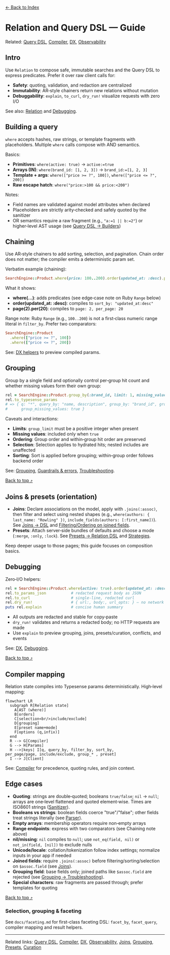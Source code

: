 [← Back to Index](./index.md)

# Relation and Query DSL — Guide

Related: [Query DSL](./query_dsl.md), [Compiler](./compiler.md), [DX](./dx.md), [Observability](./observability.md)

## Intro

Use `Relation` to compose safe, immutable searches and the Query DSL to express predicates.
Prefer it over raw client calls for:
- **Safety**: quoting, validation, and redaction are centralized
- **Immutability**: AR‑style chainers return new relations without mutation
- **Debuggability**: `explain`, `to_curl`, `dry_run!` visualize requests with zero I/O

See also: [Relation](./relation.md) and [Debugging](./debugging.md).

## Building a query

`where` accepts hashes, raw strings, or template fragments with placeholders. Multiple
`where` calls compose with AND semantics.

Basics:
- **Primitives**: `where(active: true)` → `active:=true`
- **Arrays (IN)**: `where(brand_id: [1, 2, 3])` → `brand_id:=[1, 2, 3]`
- **Template + args**: `where(["price >= ?", 100])`, `where(["price <= ?", 200])`
- **Raw escape hatch**: `where("price:>100 && price:<200")`

Notes:
- Field names are validated against model attributes when declared
- Placeholders are strictly arity‑checked and safely quoted by the sanitizer
- OR semantics require a raw fragment (e.g., `"a:=1 || b:=2"`) or higher‑level AST usage
  (see [Query DSL → Builders](./query_dsl.md#builders))

## Chaining

Use AR‑style chainers to add sorting, selection, and pagination. Chain order does not
matter; the compiler emits a deterministic param set.

Verbatim example (chaining):

```ruby
SearchEngine::Product.where(price: 100..200).order(updated_at: :desc).page(2).per(20)
```

What it shows:
- **where(...)**: adds predicates (see edge‑case note on Ruby `Range` below)
- **order(updated_at: :desc)**: compiles to `sort_by: "updated_at:desc"`
- **page(2).per(20)**: compiles to `page: 2, per_page: 20`

Range note: Ruby `Range` (e.g., `100..200`) is not a first‑class numeric range literal in
`filter_by`. Prefer two comparators:

```ruby
SearchEngine::Product
  .where(["price >= ?", 100])
  .where(["price <= ?", 200])
```

See: [DX helpers](./dx.md#helpers--examples) to preview compiled params.

## Grouping

Group by a single field and optionally control per‑group hit count and whether missing
values form their own group:

```ruby
rel = SearchEngine::Product.group_by(:brand_id, limit: 1, missing_values: true)
rel.to_typesense_params
# => { q: "*", query_by: "name, description", group_by: "brand_id", group_limit: 1,
#      group_missing_values: true }
```

Caveats and interactions:
- **Limits**: `group_limit` must be a positive integer when present
- **Missing values**: included only when `true`
- **Ordering**: Group order and within‑group hit order are preserved
- **Selection**: Selection applies to hydrated hits; nested includes are unaffected
- **Sorting**: Sort is applied before grouping; within‑group order follows backend order

See: [Grouping](./grouping.md#working-with-groups),
[Guardrails & errors](./grouping.md#guardrails--errors),
[Troubleshooting](./grouping.md#troubleshooting).

[Back to top ⤴](#relation-and-query-dsl-%E2%80%94-guide)

## Joins & presets (orientation)

- **Joins**: Declare associations on the model, apply with `.joins(:assoc)`, then filter
  and select using nested shapes (e.g., `where(authors: { last_name: "Rowling" })`,
  `include_fields(authors: [:first_name])`). See
  [Joins → DSL](./joins.md#dsl) and
  [Filtering/Ordering on joined fields](./joins.md#filtering-and-ordering-on-joined-fields).
- **Presets**: Attach server‑side bundles of defaults and choose a mode
  (`:merge`, `:only`, `:lock`). See
  [Presets → Relation DSL](./presets.md#relation-dsl) and
  [Strategies](./presets.md#strategies-merge-only-lock).

Keep deeper usage to those pages; this guide focuses on composition basics.

## Debugging

Zero‑I/O helpers:

```ruby
rel = SearchEngine::Product.where(active: true).order(updated_at: :desc).page(2).per(20)
rel.to_params_json           # redacted request body as JSON
rel.to_curl                  # single‑line, redacted curl
rel.dry_run!                 # { url:, body:, url_opts: } — no network I/O
puts rel.explain             # concise human summary
```

- All outputs are redacted and stable for copy‑paste
- `dry_run!` validates and returns a redacted body; no HTTP requests are made
- Use `explain` to preview grouping, joins, presets/curation, conflicts, and events

See: [DX](./dx.md#helpers--examples), [Debugging](./debugging.md#relationexplain).

[Back to top ⤴](#relation-and-query-dsl-%E2%80%94-guide)

## Compiler mapping

Relation state compiles into Typesense params deterministically. High‑level mapping:

```mermaid
flowchart LR
  subgraph R[Relation state]
    A[AST (where)]
    B[orders]
    C[selection<br/>include/exclude]
    D[grouping]
    E[preset name+mode]
    F[options (q,infix)]
  end
  R --> G[Compiler]
  G --> H[Params]
  H -->|keys| I[q, query_by, filter_by, sort_by,
per_page/page, include/exclude, group_* , preset]
  I --> J[Client]
```

See: [Compiler](./compiler.md#integration) for precedence, quoting rules, and join context.

## Edge cases

- **Quoting**: strings are double‑quoted; booleans `true/false`; `nil` → `null`; arrays are one‑level
  flattened and quoted element‑wise. Times are ISO8601 strings
  ([Sanitizer](../lib/search_engine/filters/sanitizer.rb)).
- **Booleans vs strings**: boolean fields coerce "true"/"false"; other fields treat strings literally
  (see [Parser](./query_dsl.md#builders)).
- **Empty arrays**: membership operators require non‑empty arrays
- **Range endpoints**: express with two comparators (see Chaining note above)
- **nil/missing**: `nil` compiles to `null`; use `not_eq(field, nil)` or `not_in(field, [nil])` to exclude nulls
- **Unicode/locale**: collation/tokenization follow index settings; normalize inputs in your app if needed
- **Joined fields**: require `.joins(:assoc)` before filtering/sorting/selection on `$assoc.field`
  (see [Joins](./joins.md)).
- **Grouping field**: base fields only; joined paths like `$assoc.field` are rejected
  (see [Grouping → Troubleshooting](./grouping.md#troubleshooting)).
- **Special characters**: raw fragments are passed through; prefer templates for quoting

[Back to top ⤴](#relation-and-query-dsl-%E2%80%94-guide)

### Selection, grouping & faceting

See `docs/faceting.md` for first-class faceting DSL: `facet_by`, `facet_query`, compiler mapping and result helpers.

---

Related links: [Query DSL](./query_dsl.md), [Compiler](./compiler.md), [DX](./dx.md),
[Observability](./observability.md), [Joins](./joins.md), [Grouping](./grouping.md),
[Presets](./presets.md), [Curation](./curation.md)
